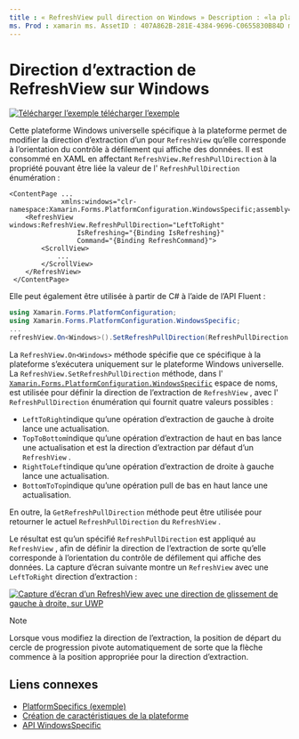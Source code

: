 ```yaml
---
title : « RefreshView pull direction on Windows » Description : «la plateforme spécifique vous permet d’utiliser des fonctionnalités uniquement disponibles sur une plateforme spécifique, sans implémenter de convertisseurs ou d’effets personnalisés. Cet article explique comment utiliser le spécifique à la plate-forme Windows, qui permet de modifier la direction d’extraction d’un RefreshView.»
ms. Prod : xamarin ms. AssetID : 407A862B-281E-4384-9696-C0655830B84D ms. Technology : xamarin-Forms Author : davidbritch ms. Author : dabritch ms. Date : 09/20/2019 No-Loc : [ Xamarin.Forms , Xamarin.Essentials ]
---
```


# <a name="refreshview-pull-direction-on-windows"></a>Direction d’extraction de RefreshView sur Windows

[![Télécharger ](~/media/shared/download.png) l’exemple télécharger l’exemple](https://docs.microsoft.com/samples/xamarin/xamarin-forms-samples/userinterface-platformspecifics)

Cette plateforme Windows universelle spécifique à la plateforme permet de modifier la direction d’extraction d’un pour `RefreshView` qu’elle corresponde à l’orientation du contrôle à défilement qui affiche des données. Il est consommé en XAML en affectant `RefreshView.RefreshPullDirection` à la propriété pouvant être liée la valeur de l' `RefreshPullDirection` énumération :

```xaml
<ContentPage ...
             xmlns:windows="clr-namespace:Xamarin.Forms.PlatformConfiguration.WindowsSpecific;assembly=Xamarin.Forms.Core">
    <RefreshView windows:RefreshView.RefreshPullDirection="LeftToRight"
                 IsRefreshing="{Binding IsRefreshing}"
                 Command="{Binding RefreshCommand}">
        <ScrollView>
            ...
        </ScrollView>
    </RefreshView>
 </ContentPage>
```

Elle peut également être utilisée à partir de C# à l’aide de l’API Fluent :

```csharp
using Xamarin.Forms.PlatformConfiguration;
using Xamarin.Forms.PlatformConfiguration.WindowsSpecific;
...
refreshView.On<Windows>().SetRefreshPullDirection(RefreshPullDirection.LeftToRight);
```

La `RefreshView.On<Windows>` méthode spécifie que ce spécifique à la plateforme s’exécutera uniquement sur le plateforme Windows universelle. La `RefreshView.SetRefreshPullDirection` méthode, dans l' [`Xamarin.Forms.PlatformConfiguration.WindowsSpecific`](xref:Xamarin.Forms.PlatformConfiguration.WindowsSpecific) espace de noms, est utilisée pour définir la direction de l’extraction de `RefreshView` , avec l' `RefreshPullDirection` énumération qui fournit quatre valeurs possibles :

- `LeftToRight`indique qu’une opération d’extraction de gauche à droite lance une actualisation.
- `TopToBottom`indique qu’une opération d’extraction de haut en bas lance une actualisation et est la direction d’extraction par défaut d’un `RefreshView` .
- `RightToLeft`indique qu’une opération d’extraction de droite à gauche lance une actualisation.
- `BottomToTop`indique qu’une opération pull de bas en haut lance une actualisation.

En outre, la `GetRefreshPullDirection` méthode peut être utilisée pour retourner le actuel `RefreshPullDirection` du `RefreshView` .

Le résultat est qu’un spécifié `RefreshPullDirection` est appliqué au `RefreshView` , afin de définir la direction de l’extraction de sorte qu’elle corresponde à l’orientation du contrôle de défilement qui affiche des données. La capture d’écran suivante montre un `RefreshView` avec une `LeftToRight` direction d’extraction :

[![Capture d’écran d’un RefreshView avec une direction de glissement de gauche à droite, sur UWP](refreshview-pulldirection-images/refreshview-pulldirection.png "RefreshView avec direction de l’extraction de gauche à droite")](refreshview-pulldirection-images/refreshview-pulldirection-large.png#lightbox "RefreshView avec direction de l’extraction de gauche à droite")

> [!NOTE]
> Lorsque vous modifiez la direction de l’extraction, la position de départ du cercle de progression pivote automatiquement de sorte que la flèche commence à la position appropriée pour la direction d’extraction.

## <a name="related-links"></a>Liens connexes

- [PlatformSpecifics (exemple)](https://docs.microsoft.com/samples/xamarin/xamarin-forms-samples/userinterface-platformspecifics)
- [Création de caractéristiques de la plateforme](~/xamarin-forms/platform/platform-specifics/index.md#creating-platform-specifics)
- [API WindowsSpecific](xref:Xamarin.Forms.PlatformConfiguration.WindowsSpecific)
